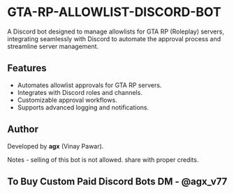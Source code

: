 # GTA-RP-ALLOWLIST-DISCORD-BOT

A Discord bot designed to manage allowlists for GTA RP (Roleplay) servers, integrating seamlessly with Discord to automate the approval process and streamline server management.

## Features
- Automates allowlist approvals for GTA RP servers.
- Integrates with Discord roles and channels.
- Customizable approval workflows.
- Supports advanced logging and notifications.

## Author
Developed by **agx** (Vinay Pawar).

Notes - selling of this bot is not allowed. share with proper credits.


## To Buy Custom Paid Discord Bots DM - @agx_v77
